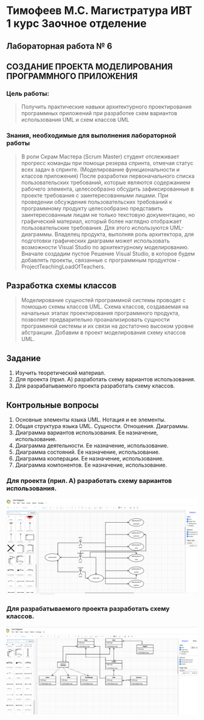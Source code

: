 # Тимофеев М.С. Магистратура ИВТ 1 курс Заочное отделение

## Лабораторная работа № 6

## СОЗДАНИЕ ПРОЕКТА МОДЕЛИРОВАНИЯ ПРОГРАММНОГО ПРИЛОЖЕНИЯ

### Цель работы: 
> Получить практические навыки архитектурного проектирования программных
> приложений при разработке схем вариантов использования UML и схем классов UML

### Знания, необходимые для выполнения лабораторной работы
> В роли Скрам Мастера (Scrum Master) студент отслеживает прогресс
> команды при помощи резерва спринта, отмечая статус всех задач в спринте.
> (Моделирование функциональности и классов приложения)
> После разработки первоначального списка пользовательских требований,
> которые являются содержанием рабочего элемента, целесообразно обсудить
> зафиксированные в проекте требования с заинтересованными лицами. 
> При проведении обсуждения пользовательских требований к программному 
> продукту целесообразно представить заинтересованным лицам не только 
> текстовую документацию, но графический материал, который более наглядно
> отображает пользовательские требования. Для этого используются UML-диаграммы.
> Владелец продукта, выполняя роль архитектора, для подготовки графических
> диаграмм может использовать возможности Visual Studio по архитектурному моделированию.
> Вначале создадим пустое Решение Visual Studio, в которое будем добавлять проекты,
> связанные с программным продуктом - ProjectTeachingLoadOfTeachers.

## Разработка схемы классов

> Моделирование сущностей программной системы проводят с помощью схемы классов UML.
> Схема классов, создаваемая на начальных этапах проектирования программного продукта,
> позволяет предварительно проанализировать сущности программной системы и их связи
> на достаточно высоком уровне абстракции. Добавим в проект моделирования схему классов UML.

## Задание

1. Изучить теоретический материал.
2. Для проекта (прил. А) разработать схему вариантов использования.
3. Для разрабатываемого проекта разработать схему классов.

## Контрольные вопросы

1. Основные элементы языка UML. Нотация и ее элементы.
2. Общая структура языка UML. Сущности. Отношения. Диаграммы.
3. Диаграмма вариантов использования. Ее назначение, использование.
4. Диаграмма деятельности. Ее назначение, использование.
5. Диаграмма состояний. Ее назначение, использование.
6. Диаграмма кооперации. Ее назначение, использование.
7. Диаграмма компонентов. Ее назначение, использование.




### Для проекта (прил. А) разработать схему вариантов использования.

![alt text](images/1_.png)



### Для разрабатываемого проекта разработать схему классов.

![alt text](images/2_.png)
